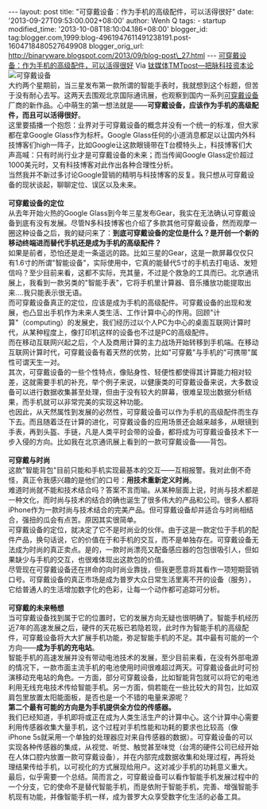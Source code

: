 --- layout: post title: "可穿戴设备：作为手机的高级配件，可以活得很好"
date: '2013-09-27T09:53:00.002+08:00' author: Wenh Q tags: - startup
modified\_time: '2013-10-08T18:10:04.186+08:00' blogger\_id:
tag:blogger.com,1999:blog-4961947611491238191.post-1604718480527649908
blogger\_orig\_url:
http://binaryware.blogspot.com/2013/09/blog-post\_27.html ---
[可穿戴设备：作为手机的高级配件，可以活得很好](http://www.tmtpost.com/67124.html)
Via [钛媒体TMTpost—把脉科技资本论](http://www.tmtpost.com/)
![可穿戴设备](http://www.tmtpost.com/wp-content/uploads/2013/09/138018043981.jpg "可穿戴设备")\
大约两个星期前，当三星发布第一款所谓的智能手表时，我就想到这个标题，但苦于没有耐心去写。这两天去围观北京国际通讯展，也观察到国内一系列[可穿戴设备](http://www.tmtpost.com/tag/%E5%8F%AF%E7%A9%BF%E6%88%B4%E8%AE%BE%E5%A4%87 "查看 可穿戴设备 中的全部文章")厂商的新作品。心中萌生的第一想法就是——**可穿戴设备，应该作为手机的高级配件，而且可以活得很好**。\
这里要插播一个抱怨：业界对于可穿戴设备的概念并没有一个统一的标准，但大家都在拿Google
Glass作为标杆。Google
Glass任何的小道消息都足以让国内外科技博客们high一阵子，比如Google让这款眼镜带在T台模特头上，科技博客们大声高喊：只有时尚行业才是可穿戴设备的未来；而当传闻Google
Glass定价超过1000美元时，又有科技博客对此作出各种合理性分析。\
当然我并不新过多讨论Google营销的精明与科技博客的反复。我只想从可穿戴设备的现状谈起，聊聊定位、误区以及未来。\
\
**可穿戴设备的定位**\
从去年开始火热的Google
Glass到今年三星发布Gear，我实在无法确认可穿戴设备到底有没有发展。尽管N多科技博客也介绍了多款其他可穿戴设备，然而观摩一圈这种设备之后，我的疑问来了：**到底可穿戴设备的定位是什么？是开创一个新的移动终端进而替代手机还是成为手机的高级配件？**\
如果是前者，恐怕还是走一条遥远的路。比如三星的Gear，这是一款屏幕仅仅只有1.6寸的所谓"智能设备"，实际使用中，它真的能替代5寸的手机去打电话、发短信吗？至少目前来看，这都不实际，充其量，不过是个救急的工具而已。北京通讯展上，我看到一款另类的"智能手表"，它将手机里计算器、音乐播放功能提取出来....我只能表示很无语。\
而可穿戴设备真正的定位，应该是成为手机的高级配件。可穿戴设备的出现和发展，也凸显出手机作为未来人类生活、工作计算中心的作用。回顾"计算"（computing）的发展史，我们经历过以个人PC为中心的桌面互联网计算时代，从某种程度上，像打印机这样的设备也不过是PC的高级配件。\
而在移动互联网兴起之后，个人及商用计算的主力战场开始转移到手机端。在移动互联网计算时代，可穿戴设备有着天然的优势，比如"可穿戴"与手机的"可携带"属性可谓天生一对。\
其次，可穿戴设备的一些个性特点，像贴身性、轻便性都使得其计算能力相对较差，这就需要手机的补充，举个例子来说，以健康类的可穿戴设备来说，大多数设备可以进行数据收集甚至处理，但由于没有较大的屏幕，很难呈现出数据分析结果，而手机就可以非常完美的实现这种功能。\
也因此，从天然属性到发展的必然性，可穿戴设备可以作为手机的高级配件而生存下去。而且随着泛在计算的进化，可穿戴设备的应用场景还会越来越多，从眼镜到手表，再到头盔、手链，凡是人类平时会带的设备，都将成为可穿戴设备技术下一步入侵的方向。比如我在北京通讯展上看到的一款可穿戴设备——背包。\
\
**可穿戴与时尚**\
这款"智能背包"目前只能和手机实现最基本的交互——互相报警。我对此倒不奇怪，真正令我感兴趣的是他们的口号：**用技术重新定义时尚**。\
难道时尚就不能和技术结合吗？答案不言而喻。从某种层面上说，时尚与技术都是一种文化，而时尚与技术的结合的确也诞生了很多伟大的产品和公司。很多人都将iPhone作为一款时尚与技术结合的完美产品。但可穿戴设备却并适合与时尚相结合，强扭的瓜会有点苦。原因其实很简单。\
可穿戴设备的定位，就决定了它不是时尚业的伙伴。由于这是一款定位于手机的配件产品，换句话说，它的价值在于和手机的交互，而不是单独存在。可穿戴设备无法成为时尚的真正卖点。是的，一款时尚漂亮又配备感应器的包包很吸引人，但如果缺少与手机的交互，也很难体现出这款包的价值。\
尽管现在可穿戴设备还在拼命的向时尚业靠拢，但我更愿意将其看作一项短期营销口号。可穿戴设备的真正市场是成为普罗大众日常生活里离不开的设备（服务），它给普通人的生活增加数字化的色彩，让每一个动作都可追踪可分析。\
\
**可穿戴的未来畅想**\
当可穿戴设备找到属于它的位置时，它的发展方向无疑也很明确了。智能手机经历近7年的高速发展之后，硬件的天花板已若隐若现，此时作为智能手机的高级配件，可穿戴设备将大大扩展手机功能，弥足智能手机的不足。其中最有可能的一个方向——**成为手机的充电站**。\
智能手机的高速发展并没有带动电池技术的发展，至少目前来看，在没有外部电源的情况下，一款市面主流手机的电池使用时间很难超过两天。可穿戴设备此时可扮演移动充电站的角色。一方面，部分可穿戴设备，比如智能背包就可以将它的电池利用无线充电技术传给智能手机。另一方面，倘若能在一些比较大的背包，比如双肩包里放置太阳能面板，是否也是一个不错的电量来源呢？\
**第二个最有可能的方向是为手机提供全方位的传感器。**\
我们已经知道，手机即将或正在成为人类生活生产的计算中心。这个计算中心需要利用传感器收集大量手机，这个过程对手机性能和功耗的要求也比较高（像iPhone
5s就采用一个单独的处理器应对来自传感器的数据）。可穿戴设备的可以实现各种传感器的集成，从视觉、听觉、触觉甚至味觉（台湾的硬件公司已经开始在人体口腔内放置一款可穿戴设备），并在内部完成数据收集和处理过程，再将处理结果传给手机，以可视化的方式展现给用户。这对减少手机的功耗意义重大。\
最后，似乎需要一个总结。简而言之，可穿戴设备可以看作智能手机发展过程中的一个分支，它的使命不是替代智能手机，而是依附于智能手机，完善、增强智能手机现有功能，并像智能手机一样，成为普罗大众享受数字化生活的必备工具。
